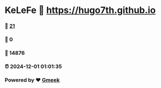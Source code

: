 # KeLeFe :link: https://hugo7th.github.io 
### :page_facing_up: [21](https://hugo7th.github.io/tag.html) 
### :speech_balloon: 0 
### :hibiscus: 14876 
### :alarm_clock: 2024-12-01 01:01:35 
### Powered by :heart: [Gmeek](https://github.com/Meekdai/Gmeek)
